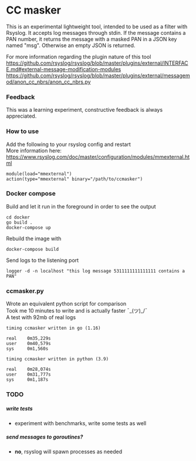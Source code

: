 # CC masker

This is an experimental lightweight tool, intended to be used as a filter
with Rsyslog. It accepts log messages through stdin.
If the message contains a PAN number, it returns the message with a
masked PAN in a JSON key named "msg".
Otherwise an empty JSON is returned.

For more information regarding the plugin nature of this tool  
https://github.com/rsyslog/rsyslog/blob/master/plugins/external/INTERFACE.md#external-message-modification-modules  
https://github.com/rsyslog/rsyslog/blob/master/plugins/external/messagemod/anon_cc_nbrs/anon_cc_nbrs.py

### Feedback
This was a learning experiment, constructive feedback is always appreciated.

### How to use

Add the following to your rsyslog config and restart  
More information here: https://www.rsyslog.com/doc/master/configuration/modules/mmexternal.html
```
module(load="mmexternal")
action(type="mmexternal" binary="/path/to/ccmasker")
```

### Docker compose
Build and let it run in the foreground in order to see the output
```
cd docker
go build .
docker-compose up
```

Rebuild the image with
```
docker-compose build
```

Send logs to the listening port  
```
logger -d -n localhost "this log message 5311111111111111 contains a PAN"
```

### ccmasker.py
Wrote an equivalent python script for comparison  
Took me 10 minutes to write and is actually faster ¯\_(ツ)_/¯  
A test with 92mb of real logs
```
timing ccmasker written in go (1.16)

real    0m35,229s
user    0m40,579s
sys     0m1,560s

timing ccmasker written in python (3.9)

real    0m28,074s
user    0m31,777s
sys     0m1,187s
```

### TODO
##### write tests  
- experiment with benchmarks, write some tests as well  
##### send messages to goroutines?  
- **no**, rsyslog will spawn processes as needed

